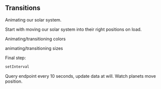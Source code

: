 ## Transitions

Animating our solar system.

Start with moving our solar system into their right
positions on load.

Animating/transitioning colors

animating/transitioning sizes

Final step: 
```javascript
setInterval
```
Query endpoint every 10 seconds, update data at will.
Watch planets move position.
